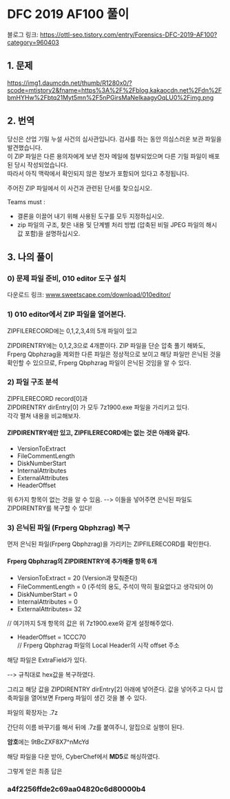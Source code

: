 # DFC 2019 AF100 풀이
블로그 링크: https://ottl-seo.tistory.com/entry/Forensics-DFC-2019-AF100?category=960403
## 1. 문제
https://img1.daumcdn.net/thumb/R1280x0/?scode=mtistory2&fname=https%3A%2F%2Fblog.kakaocdn.net%2Fdn%2FbmHYHw%2Fbtq21Myt5mn%2F5nPGirsMaNeIkaagyOqLU0%2Fimg.png
## 2. 번역
당신은 산업 기밀 누설 사건의 심사관입니다. 검사를 하는 동안 의심스러운 보관 파일을 발견했습니다.    
이 ZIP 파일은 다른 용의자에게 보낸 전자 메일에 첨부되었으며 다른 기밀 파일이 배포된 당시 작성되었습니다.   
따라서 아직 맥락에서 확인되지 않은 정보가 포함되어 있다고 추정됩니다.   

주어진 ZIP 파일에서 이 사건과 관련된 단서를 찾으십시오.

Teams must :
- 결론을 이끌어 내기 위해 사용된 도구를 모두 지정하십시오.
- zip 파일의 구조, 찾은 내용 및 단계별 처리 방법 (압축된 비밀 JPEG 파일의 해시 값 포함)을 설명하십시오.

## 3. 나의 풀이
### 0) 문제 파일 준비, 010 editor 도구 설치
다운로드 링크: www.sweetscape.com/download/010editor/

### 1) 010 editor에서 ZIP 파일을 열어본다.
ZIPFILERECORD에는 0,1,2,3,4의 5개 파일이 있고

ZIPDIRENTRY에는 0,1,2,3으로 4개뿐이다.
ZIP 파일을 단순 압축 풀기 해봐도,
Frperg Qbphzrag을 제외한 다른 파일은 정상적으로 보이고
해당 파일만 은닉된 것을 확인할 수 있으므로, Frperg Qbphzrag 파일이 은닉된 것임을 알 수 있다.

### 2) 파일 구조 분석
ZIPFILERECORD record[0]과   
ZIPDIRENTRY dirEntry[0] 가 모두 7z1900.exe 파일을 가리키고 있다.   
각각 펼쳐 내용을 비교해보자.     

#### ZIPDIRENTRY에만 있고, ZIPFILERECORD에는 없는 것은 아래와 같다.   
- VersionToExtract
- FileCommentLength
- DiskNumberStart
- InternalAttributes
- ExternalAttributes
- HeaderOffset

위 6가지 항목이 없는 것을 알 수 있음.
--> 이들을 넣어주면 은닉된 파일도 ZIPDIRENTRY를 복구할 수 있다!

### 3) 은닉된 파일 (Frperg Qbphzrag) 복구
먼저 은닉된 파일(Frperg Qbphzrag)을 가리키는 ZIPFILERECORD를 확인한다.   
#### Frperg Qbphzrag의 ZIPDIRENTRY에 추가해줄 항목 6개   
- VersionToExtract = 20 (Version과 맞춰준다)
- FileCommentLength = 0 (주석의 용도, 주석이 딱히 필요없다고 생각되어 0)
- DiskNumberStart = 0 
- InternalAttributes = 0 
- ExternalAttributes= 32

// 여기까지 5개 항목의 값은 위 7z1900.exe와 같게 설정해주었다.   

- HeaderOffset = 1CCC70   
// Frperg Qbphzrag 파일의 Local Header의 시작 offset 주소

해당 파일은 ExtraField가 있다.

--> 규칙대로 hex값을 복구하였다.

그리고 해당 값을 ZIPDIRENTRY dirEntry[2] 아래에 넣어준다.
값을 넣어주고 다시 압축파일을 열어보면 Frperg 파일이 생긴 것을 볼 수 있다.

파일의 확장자는 .7z

간단히 이름 바꾸기를 해서 뒤에 .7z를  붙여주니, 알집으로 실행이 된다.

**암호**에는 9tBcZXF8X7^nMcYd

해당 파일을 다운 받아, CyberChef에서 **MD5**로 해싱하였다. 

그렇게 얻은 최종 답은

### a4f2256ffde2c69aa04820c6d80000b4
